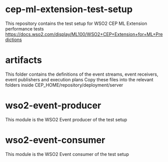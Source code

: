 # cep-ml-extension-test-setup

This repository contains the test setup for WSO2 CEP ML Extension performance tests
https://docs.wso2.com/display/ML100/WSO2+CEP+Extension+for+ML+Predictions

artifacts
=========
This folder contains the definitions of the event streams, event receivers, event publishers and execution plans
Copy these files into the relevant folders inside CEP_HOME/repository/deployment/server

wso2-event-producer
===================
This module is the WSO2 Event producer of the test setup

wso2-event-consumer
===================
This module is the WSO2 Event consumer of the test setup
